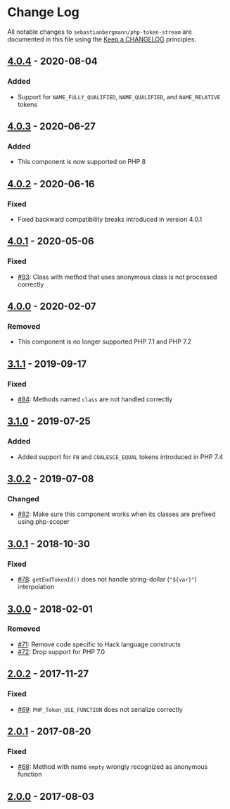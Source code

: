 # Change Log

All notable changes to `sebastianbergmann/php-token-stream` are documented in this file using the [Keep a CHANGELOG](https://keepachangelog.com/) principles.

## [4.0.4] - 2020-08-04

### Added

* Support for `NAME_FULLY_QUALIFIED`, `NAME_QUALIFIED`, and `NAME_RELATIVE` tokens

## [4.0.3] - 2020-06-27

### Added

* This component is now supported on PHP 8

## [4.0.2] - 2020-06-16

### Fixed

* Fixed backward compatibility breaks introduced in version 4.0.1

## [4.0.1] - 2020-05-06

### Fixed

* [#93](https://github.com/sebastianbergmann/php-token-stream/issues/93): Class with method that uses anonymous class is not processed correctly

## [4.0.0] - 2020-02-07

### Removed

* This component is no longer supported PHP 7.1 and PHP 7.2

## [3.1.1] - 2019-09-17

### Fixed

* [#84](https://github.com/sebastianbergmann/php-token-stream/issues/84): Methods named `class` are not handled correctly

## [3.1.0] - 2019-07-25

### Added

* Added support for `FN` and `COALESCE_EQUAL` tokens introduced in PHP 7.4

## [3.0.2] - 2019-07-08

### Changed

* [#82](https://github.com/sebastianbergmann/php-token-stream/issues/82): Make sure this component works when its classes are prefixed using php-scoper

## [3.0.1] - 2018-10-30

### Fixed

* [#78](https://github.com/sebastianbergmann/php-token-stream/pull/78): `getEndTokenId()` does not handle string-dollar (`"${var}"`) interpolation

## [3.0.0] - 2018-02-01

### Removed

* [#71](https://github.com/sebastianbergmann/php-token-stream/issues/71): Remove code specific to Hack language constructs
* [#72](https://github.com/sebastianbergmann/php-token-stream/issues/72): Drop support for PHP 7.0

## [2.0.2] - 2017-11-27

### Fixed

* [#69](https://github.com/sebastianbergmann/php-token-stream/issues/69): `PHP_Token_USE_FUNCTION` does not serialize correctly

## [2.0.1] - 2017-08-20

### Fixed

* [#68](https://github.com/sebastianbergmann/php-token-stream/issues/68): Method with name `empty` wrongly recognized as anonymous function

## [2.0.0] - 2017-08-03

[4.0.4]: https://github.com/sebastianbergmann/php-token-stream/compare/4.0.3...4.0.4
[4.0.3]: https://github.com/sebastianbergmann/php-token-stream/compare/4.0.2...4.0.3
[4.0.2]: https://github.com/sebastianbergmann/php-token-stream/compare/4.0.1...4.0.2
[4.0.1]: https://github.com/sebastianbergmann/php-token-stream/compare/4.0.0...4.0.1
[4.0.0]: https://github.com/sebastianbergmann/php-token-stream/compare/3.1.1...4.0.0
[3.1.1]: https://github.com/sebastianbergmann/php-token-stream/compare/3.1.0...3.1.1
[3.1.0]: https://github.com/sebastianbergmann/php-token-stream/compare/3.0.2...3.1.0
[3.0.2]: https://github.com/sebastianbergmann/php-token-stream/compare/3.0.1...3.0.2
[3.0.1]: https://github.com/sebastianbergmann/php-token-stream/compare/3.0.0...3.0.1
[3.0.0]: https://github.com/sebastianbergmann/php-token-stream/compare/2.0...3.0.0
[2.0.2]: https://github.com/sebastianbergmann/php-token-stream/compare/2.0.1...2.0.2
[2.0.1]: https://github.com/sebastianbergmann/php-token-stream/compare/2.0.0...2.0.1
[2.0.0]: https://github.com/sebastianbergmann/php-token-stream/compare/1.4.11...2.0.0
